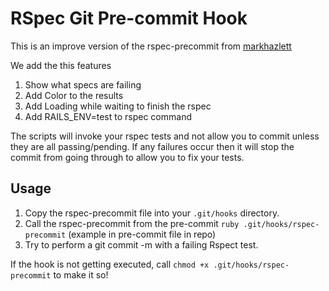 RSpec Git Pre-commit Hook
=========

This is an improve version of the rspec-precommit from  [markhazlett](https://markhazlett/RSpec-Pre-commit-Git-Hook)

We add the this features

1. Show what specs are failing
2. Add Color to the results
3. Add Loading while waiting to finish the rspec
4. Add RAILS_ENV=test to rspec command

The scripts will invoke your rspec tests and not allow you to commit unless they are all passing/pending. If any failures occur then it will stop the commit from going through to allow you to fix your tests.

Usage
-----

1. Copy the rspec-precommit file into your ```.git/hooks``` directory.
2. Call the rspec-precommit from the pre-commit ```ruby .git/hooks/rspec-precommit``` (example in pre-commit file in repo)
2. Try to perform a git commit -m with a failing Rspect test.

If the hook is not getting executed, call ```chmod +x .git/hooks/rspec-precommit``` to make it so!
